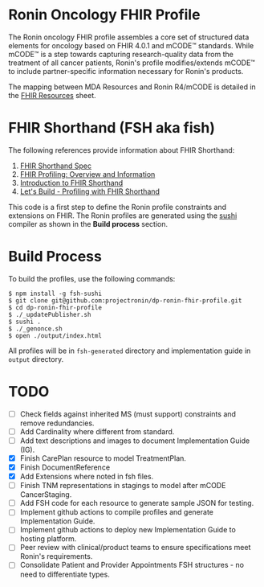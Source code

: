 # Ronin Oncology FHIR Profile
The Ronin oncology FHIR profile assembles a core set of structured data elements for oncology based on FHIR 4.0.1 and mCODE™ standards.  While mCODE™ is a step towards capturing research-quality data from the treatment of all cancer patients, Ronin's profile modifies/extends mCODE™ to include partner-specific information necessary for Ronin's products.

The mapping between MDA Resources and Ronin R4/mCODE is detailed in the [FHIR Resources](https://docs.google.com/spreadsheets/d/1qSqmaAK_GaDUUZACUQ6TI5Q9qvQ2BwvQ_KRjl10OoU0/edit?ts=60be5536#gid=0) sheet.

# FHIR Shorthand (FSH aka fish)
The following references provide information about FHIR Shorthand:
1. [FHIR Shorthand Spec](https://build.fhir.org/ig/HL7/fhir-shorthand/index.html)
2. [FHIR Profiling: Overview and Information](https://www.youtube.com/watch?v=dku3lqIYEls)
3. [Introduction to FHIR Shorthand](https://www.youtube.com/watch?v=RfmqpUA606U)
4. [Let's Build - Profiling with FHIR Shorthand](https://www.youtube.com/watch?v=7yzLzQjict0)
 
This code is a first step to define the Ronin profile constraints and extensions on FHIR.  The Ronin profiles are generated using the [sushi](https://github.com/FHIR/sushi) compiler as shown in the **Build process** section.

# Build Process
To build the profiles, use the following commands:
```
$ npm install -g fsh-sushi
$ git clone git@github.com:projectronin/dp-ronin-fhir-profile.git
$ cd dp-ronin-fhir-profile
$ ./_updatePublisher.sh
$ sushi .
$ ./_genonce.sh
$ open ./output/index.html
```
All profiles will be in `fsh-generated` directory and implementation guide in `output` directory.

# TODO
- [ ] Check fields against inherited MS (must support) constraints and remove redundancies.
- [ ] Add Cardinality where different from standard.
- [ ] Add text descriptions and images to document Implementation Guide (IG).
- [X] Finish CarePlan resource to model TreatmentPlan.
- [X] Finish DocumentReference
- [X] Add Extensions where noted in fsh files.
- [ ] Finish TNM representations in stagings to model after mCODE CancerStaging.
- [ ] Add FSH code for each resource to generate sample JSON for testing.
- [ ] Implement github actions to compile profiles and generate Implementation Guide.
- [ ] Implement github actions to deploy new Implementation Guide to hosting platform.
- [ ] Peer review with clinical/product teams to ensure specifications meet Ronin's requirements.
- [ ] Consolidate Patient and Provider Appointments FSH structures - no need to differentiate types.
